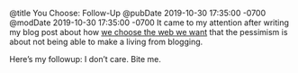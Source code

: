 @title You Choose: Follow-Up
@pubDate 2019-10-30 17:35:00 -0700
@modDate 2019-10-30 17:35:00 -0700
It came to my attention after writing my blog post about how [we choose the web we want](https://inessential.com/2019/10/29/you_choose) that the pessimism is about not being able to make a living from blogging.

Here’s my followup: I don’t care. Bite me.
